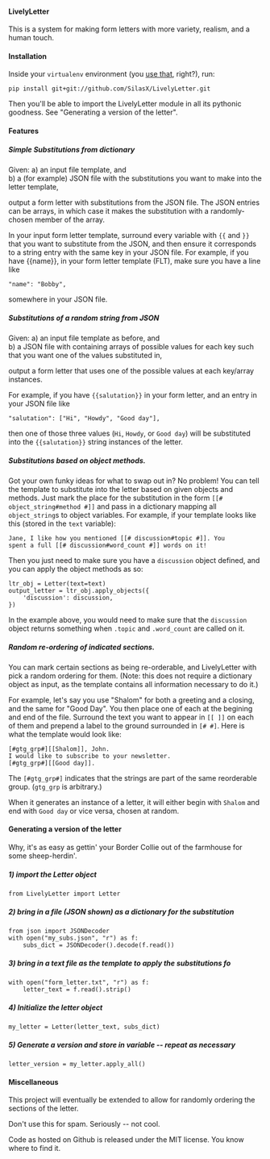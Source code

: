 #### LivelyLetter
This is a system for making form letters with more variety, realism, and a human touch.

#### Installation

Inside your `virtualenv` environment (you [use that](http://www.virtualenv.org/en/latest/), right?), run:

    pip install git+git://github.com/SilasX/LivelyLetter.git

Then you'll be able to import the LivelyLetter module in all its pythonic goodness.  See "Generating a version of the letter".

#### Features

##### Simple Substitutions from dictionary
Given:
a) an input file template, and  
b) a (for example) JSON file with the substitutions you want to make into the letter template,

output a form letter with substitutions from the JSON file. The JSON entries can be arrays, in which case it makes the substitution with a randomly-chosen member of the array.

In your input form letter template, surround every variable with `{{` and `}}` that you want to substitute from the JSON, and then ensure it corresponds to a string entry with the same key in your JSON file. For example, if you have {{name}}, in your form letter template (FLT), make sure you have a line like 

    "name": "Bobby",

somewhere in your JSON file.

##### Substitutions of a random string from JSON
Given:
a) an input file template as before, and  
b) a JSON file with containing arrays of possible values for each key such that you want one of the values substituted in,

output a form letter that uses one of the possible values at each key/array instances.

For example, if you have `{{salutation}}` in your form letter, and an entry in your JSON file like

    "salutation": ["Hi", "Howdy", "Good day"],

then one of those three values (`Hi`, `Howdy`, or `Good day`) will be substituted into the ``{{salutation}}`` string instances of the letter.

##### Substitutions based on object methods.

Got your own funky ideas for what to swap out in?  No problem!  You can tell the template to substitute into the letter based on given objects and methods. Just mark the place for the substitution in the form `[[# object_string#method #]]` and pass in a dictionary mapping all `object_string`s to object variables.  For example, if your template looks like this (stored in the `text` variable):

    Jane, I like how you mentioned [[# discussion#topic #]]. You
    spent a full [[# discussion#word_count #]] words on it!

Then you just need to make sure you have a `discussion` object defined, and you can apply the object methods as so:

    ltr_obj = Letter(text=text)
    output_letter = ltr_obj.apply_objects({
        'discussion': discussion,
    })

In the example above, you would need to make sure that the `discussion` object returns something when `.topic` and `.word_count` are called on it.

##### Random re-ordering of indicated sections.

You can mark certain sections as being re-orderable, and LivelyLetter with pick a random ordering for them. (Note: this does not require a dictionary object as input, as the template contains all information necessary to do it.)

For example, let's say you use "Shalom" for both a greeting and a closing, and the same for "Good Day".  You then place one of each at the begining and end of the file.  Surround the text you want to appear in `[[ ]]` on each of them and prepend a label to the ground surrounded in `[# #]`.  Here is what the template would look like:

    [#gtg_grp#][[Shalom]], John.
    I would like to subscribe to your newsletter.
    [#gtg_grp#][[Good day]].

The `[#gtg_grp#]` indicates that the strings are part of the same reorderable group.  (`gtg_grp` is arbitrary.)

When it generates an instance of a letter, it will either begin with `Shalom` and end with `Good day` or vice versa, chosen at random.

#### Generating a version of the letter

Why, it's as easy as gettin' your Border Collie out of the farmhouse for some sheep-herdin'.

##### 1) import the Letter object
    from LivelyLetter import Letter

##### 2) bring in a file (JSON shown) as a dictionary for the substitution
    from json import JSONDecoder
    with open("my_subs.json", "r") as f:
        subs_dict = JSONDecoder().decode(f.read())

##### 3) bring in a text file as the template to apply the substitutions fo
    with open("form_letter.txt", "r") as f:
        letter_text = f.read().strip()

##### 4) Initialize the letter object
    my_letter = Letter(letter_text, subs_dict)

##### 5) Generate a version and store in variable -- repeat as necessary
    letter_version = my_letter.apply_all()

#### Miscellaneous
This project will eventually be extended to allow for randomly ordering the sections of the letter. 

Don't use this for spam.  Seriously -- not cool.

Code as hosted on Github is released under the MIT license.  You know where to find it. 

